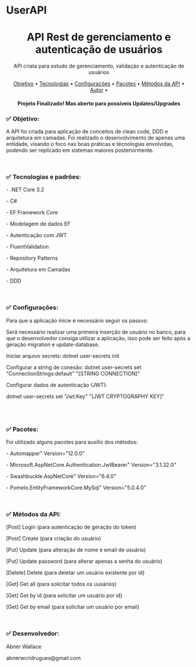 # UserAPI

<h1 align="center">API Rest de gerenciamento e autenticação de usuários</h1>

<p align="center">API criata para estudo de gerenciamento, validação e autenticação de usuários</p>

<p align="center" height="400" width="400">
 <a href="#objetivo">Objetivo</a> •
 <a href="#tecnologias">Tecnologias</a> •
 <a href="#config">Configurações</a> •
 <a href="#pacotes">Pacotes</a> •
 <a href="#metodos">Métodos da API</a> •
 <a href="#autor">Autor</a> •
</p>

<h4 align="center"> 
	  Projeto Finalizado! Mas aberto para possíveis Updates/Upgrades 
</h4>

<h3 id="objetivo">✅ Objetivo:</h3>
<p>A API foi criada para aplicação de conceitos de clean code, DDD e arquitetura em camadas. Foi realizado o desenvolvimento de apenas uma entidade, visando o foco nas boas práticas e técnologias envolvidas, podendo ser replicado em sistemas maiores posteriormente.</p>
<br/>
<h3 id="tecnologias">✅ Tecnologias e padrões:</h3>
<p>- .NET Core 3.2 </p>
<p>- C# </p>
<p>- EF Framework Core</p>
<p>- Modelagem de dados EF </p>
<p>- Autenticação com JWT </p>
<p>- FluentValidation </p>
<p>- Repository Patterns </p>
<p>- Arquitetura em Camadas </p>
<p>- DDD </p>
<br/>
<h3 id="config">✅ Configurações:</h3>
Para que a aplicação inicie é necessário seguir os passos:
<br/>
<p>Será necessário realizar uma primeira inserção de usuário no banco, para que o desenvolvedor consiga utilizar a aplicação, isso pode ser feito após a geração migration e update-database.</p>
<p>Iniciar arquivo secrets: dotnet user-secrets init</p>
<p>Configurar a string de conexão: dotnet user-secrets set "ConnectionStrings:default" "[STRING CONNECTION]"</p>
<p>Configurar dados de autenticação (JWT): </p>
<p>dotnet user-secrets set "Jwt:Key" "[JWT CRYPTOGRAPHY KEY]"</p>
<br/>
<br/>
<h3 id="pacotes">✅ Pacotes:</h3>
Foi utilizado alguns pacotes para auxílio dos métodos:
<p>- Automapper" Version="12.0.0"</p>
<p>- Microsoft.AspNetCore.Authentication.JwtBearer" Version="3.1.32.0" </p>
<p>- Swashbuckle.AspNetCore" Version="6.4.0" </p>
<p>- Pomelo.EntityFrameworkCore.MySql" Version="5.0.4.0"</p>
<br/>
<h3 id="metodos">✅ Métodos da API:</h3>
<p>[Post] Login (para autenticação de geração do token)</p>
<p>[Post] Create (para criação do usuário)</p>
<p>[Put] Update (para alteração de nome e email de usuário)</p>
<p>[Put] Update password (para alterar apenas a senha do usuário)</p>
<p>[Delete] Delete (para deletar um usuário existente por id)</p>
<p>[Get] Get all (para solicitar todos os uusários)</p>
<p>[Get] Get by id (para solicitar um usuário por id)</p>
<p>[Get] Get by email (para solicitar um usuário por email)</p>
<br/>
<h3 id="autor">✅ Desenvolvedor:</h3>
 <p>Abner Wallace</p>
 <p>abnerwcridrugues@gmail.com</p>
